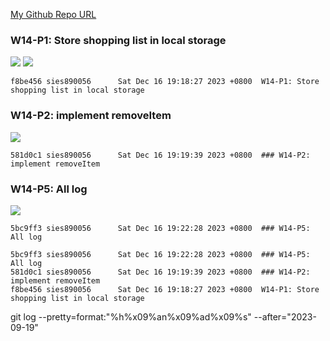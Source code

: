 [My Github Repo URL](https://github.com/sies890056/1121-wp1-demo-211418032/tree/main)

### W14-P1: Store shopping list in local storage

![](w14-p1-1.png)
![](w14-p1-2.png)

```
f8be456 sies890056      Sat Dec 16 19:18:27 2023 +0800  W14-P1: Store shopping list in local storage

```
### W14-P2: implement removeItem

![](w14-p2.png)

```
581d0c1 sies890056      Sat Dec 16 19:19:39 2023 +0800  ### W14-P2: implement removeItem
```

### W14-P5: All log
 
![](w14-p5.png)


```
5bc9ff3 sies890056      Sat Dec 16 19:22:28 2023 +0800  ### W14-P5: All log

```


```
5bc9ff3 sies890056      Sat Dec 16 19:22:28 2023 +0800  ### W14-P5: All log
581d0c1 sies890056      Sat Dec 16 19:19:39 2023 +0800  ### W14-P2: implement removeItem
f8be456 sies890056      Sat Dec 16 19:18:27 2023 +0800  W14-P1: Store shopping list in local storage

```
git log --pretty=format:"%h%x09%an%x09%ad%x09%s" --after="2023-09-19"